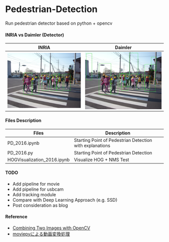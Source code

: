 # Pedestrian-Detection
Run pedestrian detector based on python + opencv

#### INRIA vs Daimler (Detector)

|INRIA|Daimler|
|:---:|:---:|
|![](./img/inria.jpg)|![](./img/daimler.jpg) |

#### Files Description
|Files|Description|
|---|---|
|PD_2016.ipynb|Starting Point of Pedestrian Detection with explanations|
|PD_2016.py|Starting Point of Pedestrian Detection|
|HOGVisualization_2016.ipynb|Visualize HOG + NMS Test|

#### TODO
* Add pipeline for movie
* Add pipeline for usbcam
* Add tracking module
* Compare with Deep Learning Approach (e.g. SSD)
* Post consideration as blog

#### Reference
* [Combining Two Images with OpenCV](https://stackoverflow.com/questions/7589012/combining-two-images-with-opencv)
* [moviepyによる動画変換処理](https://qiita.com/kenmatsu4/items/8683dc42f19200e6c672)
